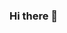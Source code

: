 ### Hi there 👋



<picture>
  <source media="(prefers-color-scheme: dark)" srcset="https://ae19ae-qa-images.githubusercontent.com/">
 
</picture>
